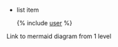 - list item

  {% include [user](./sub/userWithIndent.md) %}

Link to mermaid diagram from 1 level
[](../mermaid.md)